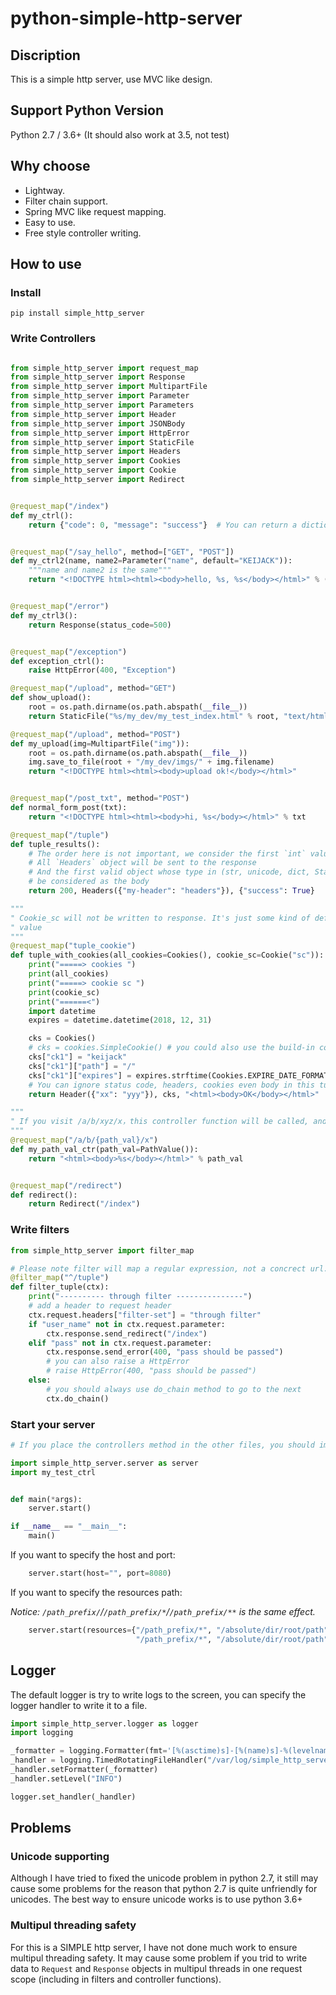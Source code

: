# python-simple-http-server

## Discription

This is a simple http server, use MVC like design.

## Support Python Version

Python 2.7 / 3.6+ (It should also work at 3.5, not test)

## Why choose

* Lightway.
* Filter chain support.
* Spring MVC like request mapping.
* Easy to use.
* Free style controller writing.

## How to use

### Install

```shell
pip install simple_http_server
```

### Write Controllers

```python

from simple_http_server import request_map
from simple_http_server import Response
from simple_http_server import MultipartFile
from simple_http_server import Parameter
from simple_http_server import Parameters
from simple_http_server import Header
from simple_http_server import JSONBody
from simple_http_server import HttpError
from simple_http_server import StaticFile
from simple_http_server import Headers
from simple_http_server import Cookies
from simple_http_server import Cookie
from simple_http_server import Redirect


@request_map("/index")
def my_ctrl():
    return {"code": 0, "message": "success"}  # You can return a dictionary, a string or a `simple_http_server.simple_http_server.Response` object.


@request_map("/say_hello", method=["GET", "POST"])
def my_ctrl2(name, name2=Parameter("name", default="KEIJACK")):
    """name and name2 is the same"""
    return "<!DOCTYPE html><html><body>hello, %s, %s</body></html>" % (name, name2)


@request_map("/error")
def my_ctrl3():
    return Response(status_code=500)


@request_map("/exception")
def exception_ctrl():
    raise HttpError(400, "Exception")

@request_map("/upload", method="GET")
def show_upload():
    root = os.path.dirname(os.path.abspath(__file__))
    return StaticFile("%s/my_dev/my_test_index.html" % root, "text/html; charset=utf-8")

@request_map("/upload", method="POST")
def my_upload(img=MultipartFile("img")):
    root = os.path.dirname(os.path.abspath(__file__))
    img.save_to_file(root + "/my_dev/imgs/" + img.filename)
    return "<!DOCTYPE html><html><body>upload ok!</body></html>"


@request_map("/post_txt", method="POST")
def normal_form_post(txt):
    return "<!DOCTYPE html><html><body>hi, %s</body></html>" % txt

@request_map("/tuple")
def tuple_results():
    # The order here is not important, we consider the first `int` value as status code,
    # All `Headers` object will be sent to the response
    # And the first valid object whose type in (str, unicode, dict, StaticFile, bytes) will
    # be considered as the body
    return 200, Headers({"my-header": "headers"}), {"success": True}

"""
" Cookie_sc will not be written to response. It's just some kind of default
" value
"""
@request_map("tuple_cookie")
def tuple_with_cookies(all_cookies=Cookies(), cookie_sc=Cookie("sc")):
    print("=====> cookies ")
    print(all_cookies)
    print("=====> cookie sc ")
    print(cookie_sc)
    print("======<")
    import datetime
    expires = datetime.datetime(2018, 12, 31)

    cks = Cookies()
    # cks = cookies.SimpleCookie() # you could also use the build-in cookie objects
    cks["ck1"] = "keijack"
    cks["ck1"]["path"] = "/"
    cks["ck1"]["expires"] = expires.strftime(Cookies.EXPIRE_DATE_FORMAT)
    # You can ignore status code, headers, cookies even body in this tuple.
    return Header({"xx": "yyy"}), cks, "<html><body>OK</body></html>"

"""
" If you visit /a/b/xyz/x，this controller function will be called, and `path_val` will be `xyz`
"""
@request_map("/a/b/{path_val}/x")
def my_path_val_ctr(path_val=PathValue()):
    return "<html><body>%s</body></html>" % path_val


@request_map("/redirect")
def redirect():
    return Redirect("/index")
```

### Write filters

```python
from simple_http_server import filter_map

# Please note filter will map a regular expression, not a concrect url.
@filter_map("^/tuple")
def filter_tuple(ctx):
    print("---------- through filter ---------------")
    # add a header to request header
    ctx.request.headers["filter-set"] = "through filter"
    if "user_name" not in ctx.request.parameter:
        ctx.response.send_redirect("/index")
    elif "pass" not in ctx.request.parameter:
        ctx.response.send_error(400, "pass should be passed")
        # you can also raise a HttpError
        # raise HttpError(400, "pass should be passed")
    else:
        # you should always use do_chain method to go to the next
        ctx.do_chain()
```

### Start your server

```python
# If you place the controllers method in the other files, you should import them here.

import simple_http_server.server as server
import my_test_ctrl


def main(*args):
    server.start()

if __name__ == "__main__":
    main()
```

If you want to specify the host and port:

```python
    server.start(host="", port=8080)
```

If you want to specify the resources path: 

*Notice: `/path_prefix/`/`/path_prefix/*`/`/path_prefix/**` is the same effect.*

```python 
    server.start(resources={"/path_prefix/*", "/absolute/dir/root/path",
                            "/path_prefix/*", "/absolute/dir/root/path"})
```

## Logger

The default logger is try to write logs to the screen, you can specify the logger handler to write it to a file. 

```python
import simple_http_server.logger as logger
import logging

_formatter = logging.Formatter(fmt='[%(asctime)s]-[%(name)s]-%(levelname)-4s: %(message)s')
_handler = logging.TimedRotatingFileHandler("/var/log/simple_http_server.log", when="midnight", backupCount=7)
_handler.setFormatter(_formatter)
_handler.setLevel("INFO")

logger.set_handler(_handler)

```

## Problems

### Unicode supporting

Although I have tried to fixed the unicode problem in python 2.7, it still may cause some problems for the reason that python 2.7 is quite unfriendly for unicodes. The best way to ensure unicode works is to use python 3.6+

### Multipul threading safety

For this is a SIMPLE http server, I have not done much work to ensure multipul threading safety. It may cause some problem if you trid to write data to `Request` and `Response` objects in multipul threads in one request scope (including in filters and controller functions).